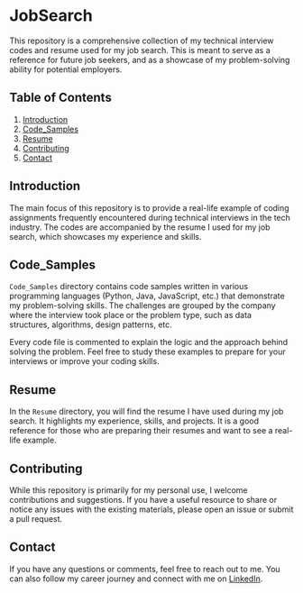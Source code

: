 # JobSearch

This repository is a comprehensive collection of my technical interview codes and resume used for my job search. This is meant to serve as a reference for future job seekers, and as a showcase of my problem-solving ability for potential employers.

## Table of Contents

1. [Introduction](#Introduction)
2. [Code_Samples](#Code_Samples)
3. [Resume](#Resume)
4. [Contributing](#Contributing)
5. [Contact](#Contact)

## Introduction

The main focus of this repository is to provide a real-life example of coding assignments frequently encountered during technical interviews in the tech industry. The codes are accompanied by the resume I used for my job search, which showcases my experience and skills.

## Code_Samples

`Code_Samples` directory contains code samples written in various programming languages (Python, Java, JavaScript, etc.) that demonstrate my problem-solving skills. The challenges are grouped by the company where the interview took place or the problem type, such as data structures, algorithms, design patterns, etc.

Every code file is commented to explain the logic and the approach behind solving the problem. Feel free to study these examples to prepare for your interviews or improve your coding skills.

## Resume

In the `Resume` directory, you will find the resume I have used during my job search. It highlights my experience, skills, and projects. It is a good reference for those who are preparing their resumes and want to see a real-life example.

## Contributing

While this repository is primarily for my personal use, I welcome contributions and suggestions. If you have a useful resource to share or notice any issues with the existing materials, please open an issue or submit a pull request.

## Contact

If you have any questions or comments, feel free to reach out to me. You can also follow my career journey and connect with me on [LinkedIn](https://www.linkedin.com/in/mohammadali-rahnama-4170b0a9/).
